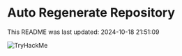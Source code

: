 # Auto Regenerate Repository

This README was last updated: 2024-10-18 21:51:09

 ![TryHackMe](https://tryhackme.com/badge/533634)